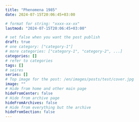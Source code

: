 ```yaml
---
title: "Phenomena 1985"
date: 2024-07-15T20:06:45+03:00

# format for string: "xxxx-xx-xx"
lastmod: "2024-07-15T20:06:45+03:00"

# set false when you want the post publish
draft: true
# one category: ["category-1"]
# more categories: ["category-1", "category-2", ...]
categories: []
# refer to categories
tags: []
# seires
series: []
# Top image for the post: /en/images/posts/test/cover.jpg
image: ""
# Hide from home and other main page
hideFromCenter: false
# Hide from archive page
hideFromArchives: false
# Hide from everything but the archive
hideFromSection: false
---
```


<!--more-->
